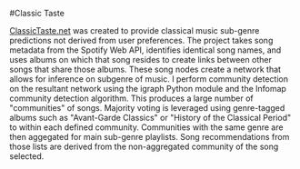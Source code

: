#Classic Taste

[ClassicTaste.net](http://www.classictaste.net) was created to provide classical music sub-genre predictions not derived from user preferences. The project takes song metadata from the Spotify Web API, identifies identical song names, and uses albums on which that song resides to create links between other songs that share those albums. These song nodes create a network that allows for inference on subgenre of music. I perform community detection on the resultant network using the igraph Python module and the Infomap community detection algorithm. This produces a large number of "communities" of songs. Majority voting is leveraged using genre-tagged albums such as "Avant-Garde Classics" or "History of the Classical Period" to within each defined community. Communities with the same genre are then aggegated for main sub-genre playlists. Song recommendations from those lists are derived from the non-aggregated community of the song selected.
